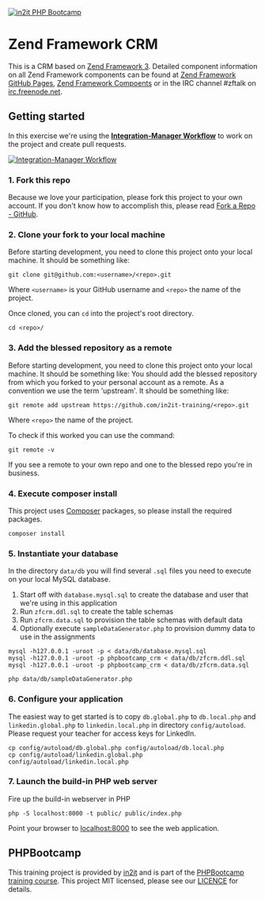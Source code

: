 [![in2it PHP Bootcamp](https://www.in2it.be/wp-content/uploads/2017/01/in2it-php-bootcamp.png)](https://www.in2it.be/training-courses/php-bootcamp/)

# Zend Framework CRM

This is a CRM based on [Zend Framework 3]. Detailed component information on all Zend Framework components can be found at [Zend Framework GitHub Pages](https://zendframework.github.io), [Zend Framework Compoents](https://docs.zendframework.com/) or in the IRC channel #zftalk on [irc.freenode.net](http://irc.freenode.net).

## Getting started

In this exercise we're using the **[Integration-Manager Workflow](https://git-scm.com/book/en/v2/Distributed-Git-Distributed-Workflows)** to work on the project and create pull requests.

[![Integration-Manager Workflow](https://git-scm.com/book/en/v2/images/integration-manager.png)](https://git-scm.com/book/en/v2/images/integration-manager.png) 

### 1. Fork this repo

Because we love your participation, please fork this project to your own account. If you don't know how to accomplish this, please read [Fork a Repo - GitHub](https://help.github.com/articles/fork-a-repo/).

### 2. Clone your fork to your local machine

Before starting development, you need to clone this project onto your local machine. It should be something like:

```
git clone git@github.com:<username>/<repo>.git
```

Where `<username>` is your GitHub username and `<repo>` the name of the project.

Once cloned, you can `cd` into the project's root directory.

```
cd <repo>/
```

### 3. Add the blessed repository as a remote

Before starting development, you need to clone this project onto your local machine. It should be something like:
You should add the blessed repository from which you forked to your personal account as a remote. As a convention we use the term 'upstream'.
It should be something like:

```
git remote add upstream https://github.com/in2it-training/<repo>.git
```

Where `<repo>` the name of the project.

To check if this worked you can use the command:

```
git remote -v
```

If you see a remote to your own repo and one to the blessed repo you're in business.

### 4. Execute composer install

This project uses [Composer](https://getcomposer.org) packages, so please install the required packages.

```
composer install
```

### 5. Instantiate your database

In the directory `data/db` you will find several `.sql` files you need to execute on your local MySQL database.

1. Start off with `database.mysql.sql` to create the database and user that we're using in this application
2. Run `zfcrm.ddl.sql` to create the table schemas
3. Run `zfcrm.data.sql` to provision the table schemas with default data
4. Optionally execute `sampleDataGenerator.php` to provision dummy data to use in the assignments

```
mysql -h127.0.0.1 -uroot -p < data/db/database.mysql.sql 
mysql -h127.0.0.1 -uroot -p phpbootcamp_crm < data/db/zfcrm.ddl.sql 
mysql -h127.0.0.1 -uroot -p phpbootcamp_crm < data/db/zfcrm.data.sql

php data/db/sampleDataGenerator.php
```

### 6. Configure your application

The easiest way to get started is to copy `db.global.php` to `db.local.php` and `linkedin.global.php` to `linkedin.local.php` in directory `config/autoload`. Please request your teacher for access keys for LinkedIn.

```
cp config/autoload/db.global.php config/autoload/db.local.php
cp config/autoload/linkedin.global.php config/autoload/linkedin.local.php
```

### 7. Launch the build-in PHP web server

Fire up the build-in webserver in PHP

```
php -S localhost:8000 -t public/ public/index.php
```

Point your browser to [localhost:8000](http://localhost:8000) to see the web application.

## PHPBootcamp

This training project is provided by [in2it](https://www.in2it.be) and is part of the [PHPBootcamp training course](https://www.in2it.be/training-courses/php-bootcamp/). This project MIT licensed, please see our [LICENCE](LICENSE.md) for details.

[Zend Framework 3]: https://framework.zend.com

